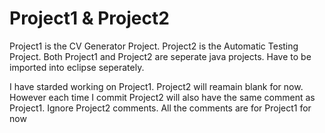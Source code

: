 # Project1 & Project2

Project1 is the CV Generator Project.
Project2 is the Automatic Testing Project.
Both Project1 and Project2 are seperate java projects. 
Have to be imported into eclipse seperately.

I have starded working on Project1.
Project2 will reamain blank for now.
However each time I commit Project2 will also have the same comment as Project1.
Ignore Project2 comments. 
All the comments are for Project1 for now
